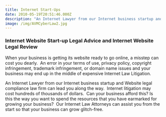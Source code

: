 ```yaml
---
title: Internet Start-Ups
date: 2010-05-19T20:51:46.000Z
description: "An Internet Lawyer from our Internet business startup and Website legal compliance law firm can lead you along the way.\_ Internet litigation may cost hundreds of thousands of dollars.\_ "
image: /img/AVMCyberLaw2.jpg
---
```

### Internet Website Start-up Legal Advice and Internet Website Legal Review

When your business is getting its website ready to go online, a misstep can cost you dearly.  An error in your terms of use, privacy policy, copyright infringement, trademark infringement, or domain name issues and your business may end up in the middle of expensive Internet Law Litigation.

An Internet Lawyer from our Internet business startup and Website legal compliance law firm can lead you along the way.  Internet litigation may cost hundreds of thousands of dollars.  Can your business afford this? Is this the way you want to spend the resources that you have earmarked for growing your business?  Our Internet Law Attorneys can assist you from the start so that your business can grow glitch-free.
